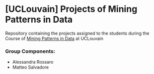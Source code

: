 # [UCLouvain] Projects of Mining Patterns in Data 
Repository containing the projects assigned to the students during the Course of [Mining Patterns in Data](https://uclouvain.be/en-cours-2018-LINGI2364 "Course's Overview") at UCLouvain 

### Group Components:
- Alessandra Rossaro
- Matteo Salvadore
